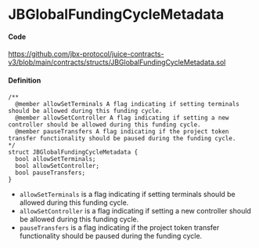 # JBGlobalFundingCycleMetadata

#### Code

https://github.com/jbx-protocol/juice-contracts-v3/blob/main/contracts/structs/JBGlobalFundingCycleMetadata.sol

#### Definition

```
/** 
  @member allowSetTerminals A flag indicating if setting terminals should be allowed during this funding cycle.
  @member allowSetController A flag indicating if setting a new controller should be allowed during this funding cycle.
  @member pauseTransfers A flag indicating if the project token transfer functionality should be paused during the funding cycle.
*/
struct JBGlobalFundingCycleMetadata {
  bool allowSetTerminals;
  bool allowSetController;
  bool pauseTransfers;
}

```

* `allowSetTerminals` is a flag indicating if setting terminals should be allowed during this funding cycle.
* `allowSetController` is a flag indicating if setting a new controller should be allowed during this funding cycle.
* `pauseTransfers` is a flag indicating if the project token transfer functionality should be paused during the funding cycle.